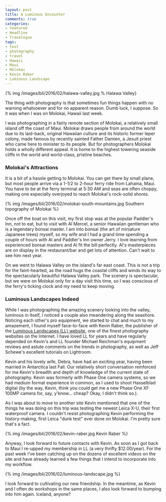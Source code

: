 ```yaml
---
layout: post
title: A Luminous Encounter
comments: true
categories:
- Featured
- Headline
- Travelogue
tags:
- test
- photography
- travel
- Hawaii
- Maui
- Molokai
- Kevin Raber
- Luminous Landscape
---
```


{% img /images/bli/2016/02/halawa-valley.jpg % Halawa Valley}

The thing with photography is that sometimes fun things happen with no warning whatsoever and for no apparent reason. Dumb luck, I suppose. So it was when I was on Molokai, Hawaii last week. 

<!--more-->

I was photographing in a fairly remote section of Molokai, a relatively small island off the coast of Maui. Molokai draws people from around the world due to its laid-back, original Hawaiian culture and its historic former leper colony, made famous by recently sainted Father Damien, a Jesuit priest who came here to minister to its people. But for photographers Molokai holds a wholly different appeal. It is home to the highest towering seaside cliffs in the world and world-class, pristine beaches. 

### Molokai's Attractions

It is a bit of a hassle getting to Molokai. You can get there by small plane, but most people arrive via a 1-1/2 to 2-hour ferry ride from Lahaina, Maui. You have to be at the ferry terminal at 5:30 AM and seas are often choppy, making one especially overjoyed to reach Molokai's rock-solid shores. 

{% img /images/bli/2016/02/molokai-south-mountains.jpg Southern topography of Molokai %}

Once off the boat on this visit, my first stop was at the popular Paddler's Inn, not to eat, but to visit with Al Mercel, a senior Hawaiian gentleman who is a legendary bonsai master. I am into bonsai (the art of miniature Japanese trees) myself, so my wife and I had a grand time spending a couple of hours with Al and Paddler's Inn owner Jerry. I love learning from experienced bonsai masters and Al fit the bill perfectly. Al's masterpieces are on display in the restaurant/bar and get lots of attention. Can't wait to see him next year. 

On we went to Halawa Valley on the island's far east coast. This is not a trip for the faint-hearted, as the road hugs the coastal cliffs and winds its way to the spectacularly beautiful Halawa Valley park. The scenery is spectacular, but we were on Molokai only for a day visit this time, so I was conscious of the ferry's ticking clock and my need to keep moving. 

### Luminous Landscapes Indeed

While I was photographing the amazing scenery looking into the valley, luminous in itself, I noticed a couple also meandering along the seashore. Noticing each other's pro equipment, we started to chat and much to my amazement, I found myself face-to-face with Kevin Raber, the publisher of the [Luminous Landscapes (LL) website](https://luminous-landscape.com), one of the finest photography websites on the Internet. I have loved LL for years and have regularly depended on Kevin's and LL founder Michael Reichman's equipment reviews and astute comments on the trends in photography, as well as Jeff Schewe's excellent tutorials on Lightroom. 

Kevin and his lovely wife, Debra, have had an exciting year, having been married in Antarctica last Fall. Our relatively short conversation reinforced for me Kevin's breadth and depth of knowledge of the current state of photography. Kevin was formerly with Phase One camera systems, so we had medium format experience in common, as I used to shoot Hasselblad digital (by the way, Kevin, think you could get me a new Phase One XF 100MP camera for, say, y'know... cheap? Okay, I didn't think so.). 

As I was about to move to another site Kevin mentioned that one of the things he was doing on this trip was testing the newest Leica X-U, their first waterproof camera. I couldn't resist photographing Kevin performing the history-making, first Leica "dunk test" ever done on Molokai.  I'm pretty sure that's a fact.

{% img /images/bli/2016/02/kevin-raber.jpg Kevin Raber %}

Anyway, I look forward to future contacts with Kevin. As soon as I got back to Maui I re-upped my membership in LL (a very thrifty $12.00/year). For the past week I've been catching up on the dozens of excellent videos on the site and have already learned a few things that I intend to incorporate into my workflow. 

{% img /images/bli/2016/02/luminous-landscape.jpg %}

I look forward to cultivating our new friendship. In the meantime, as Kevin and I often do workshops in the same places, I also look forward to bumping into him again. Iceland, anyone?
